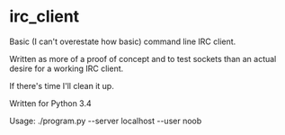 irc_client
==========

Basic (I can't overestate how basic) command line IRC client.

Written as more of a proof of concept and to test sockets than an actual desire for a working IRC client.

If there's time I'll clean it up.

Written for Python 3.4

Usage: 
./program.py --server localhost --user noob
